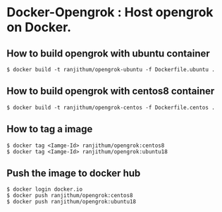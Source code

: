 # Docker-Opengrok : Host opengrok on Docker.

## How to build opengrok with ubuntu container
```
$ docker build -t ranjithum/opengrok-ubuntu -f Dockerfile.ubuntu .
```

## How to build opengrok with centos8 container
```
$ docker build -t ranjithum/opengrok-centos -f Dockerfile.centos .
```

## How to tag a image
```
$ docker tag <Iamge-Id> ranjithum/opengrok:centos8
$ docker tag <Iamge-Id> ranjithum/opengrok:ubuntu18
```

## Push the image to docker hub
```
$ docker login docker.io
$ docker push ranjithum/opengrok:centos8
$ docker push ranjithum/opengrok:ubuntu18
```
